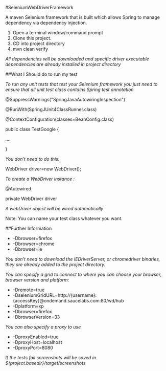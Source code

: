 #SeleniumWebDriverFramework

A maven Selenium framework that is built which allows Spring to manage dependency via dependency injection.

1. Open a terminal window/command prompt
2. Clone this project.
3. CD into project directory
4. mvn clean verify

_All dependencies will be downloaded and specific driver executable dependencies are already installed in project directory_

##What I Should do to run my test

_To run any unit tests that test your Selenium framework you just need to ensure that all unit test class contains Spring test annotation_

@SuppressWarnings("SpringJavaAutowiringInspection")

   @RunWith(SpringJUnit4ClassRunner.class)
   
   @ContextConfiguration(classes=BeanConfig.class)
   
   public class TestGoogle {
   
   ....
   
   }
   

_You don't need to do this:_
 
   WebDriver driver=new WebDriver();
   
_To create a WebDriver instance :_ 

@Autowired

  private WebDriver driver

_A webDriver object will be wired automatically_
  
Note: You can name your test class whatever you want.

##Further Information

- -Dbrowser=firefox
- -Dbrowser=chrome
- -Dbrowser=ie

_You don't need to download the IEDriverServer, or chromedriver binaries, they are already added to the project directory._

_You can specify a grid to connect to where you can choose your browser, browser version and platform:_

- -Dremote=true 
- -DseleniumGridURL=http://{username}:{accessKey}@ondemand.saucelabs.com:80/wd/hub 
- -Dplatform=xp 
- -Dbrowser=firefox 
- -DbrowserVersion=33

_You can also specify a proxy to use_

- -DproxyEnabled=true
- -DproxyHost=localhost
- -DproxyPort=8080

_If the tests fail screenshots will be saved in ${project.basedir}/target/screenshots_